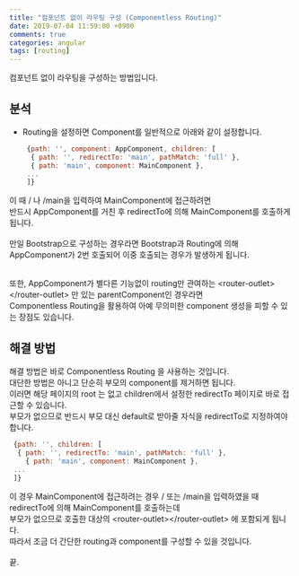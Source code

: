 ```yaml
---
title: "컴포넌트 없이 라우팅 구성 (Componentless Routing)"
date: 2019-07-04 11:59:00 +0900
comments: true
categories: angular
tags: [routing]
---
```


컴포넌트 없이 라우팅을 구성하는 방법입니다. <br>




## 분석

- Routing을 설정하면 Component를 일반적으로 아래와 같이 설정합니다.
    ```js
     {path: '', component: AppComponent, children: [
      { path: '', redirectTo: 'main', pathMatch: 'full' },
      { path: 'main', component: MainComponent },       
     ...
     ]}
    ```

이 때 / 나 /main을 입력하여 MainComponent에 접근하려면 <br>반드시 AppComponent를 거친 후 redirectTo에 의해 MainComponent를 호출하게 됩니다. <br><br>
만일 Bootstrap으로 구성하는 경우라면 Bootstrap과 Routing에 의해 <br> AppComponent가 2번 호출되어 이중 호출되는 경우가 발생하게 됩니다.<br><br>

또한, AppComponent가 별다른  기능없이 routing만 관여하는 \<router-outlet>\</router-outlet> 만 있는 parentComponent인 경우라면 <br>Componentless Routing을 활용하여 아예 무의미한 component 생성을 피할 수 있는 장점도 있습니다.<br>


## 해결 방법

해결 방법은 바로 Componentless Routing 을 사용하는 것입니다.<br>
대단한 방법은 아니고 단순히 부모의 component를 제거하면 됩니다.<br>
이러면 해당 페이지의 root 는 없고 children에서 설정한 redirectTo 페이지로 바로 접근할 수 있습니다.<br>
부모가 없으므로 반드시 부모 대신 default로 받아줄 자식을 redirectTo로 지정하여야 합니다.<br>

  ```js  
   {path: '', children: [
    { path: '', redirectTo: 'main', pathMatch: 'full' },
	  { path: 'main', component: MainComponent },
   ...
   ]}
  ```

이 경우 MainComponent에 접근하려는 경우 / 또는 /main을 입력하였을 때 redirectTo에 의해 MainComponent를 호출하는데 <br>부모가 없으므로 호출한 대상의 \<router-outlet>\</router-outlet> 에 포함되게 됩니다.<br>
따라서 조금 더 간단한 routing과 component를 구성할 수 있을 것입니다.<br>
<br>
끝.


